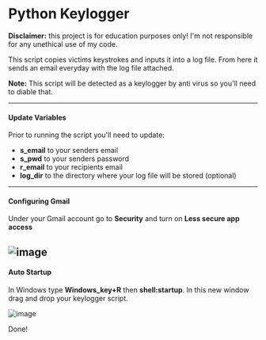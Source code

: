 # Python Keylogger
**Disclaimer:** this project is for education purposes only! I'm not responsible for any unethical use of my code.

This script copies victims keystrokes and inputs it into a log file. From here it sends an email everyday with the log file attached.

**Note:** This script will be detected as a keylogger by anti virus so you'll need to diable that.

---
#### Update Variables
Prior to running the script you'll need to update:
- **s_email** to your senders email
- **s_pwd** to your senders password
- **r_email** to your recipients email
- **log_dir** to the directory where your log file will be stored (optional) 

---
#### Configuring Gmail
Under your Gmail account go to **Security** and turn on **Less secure app access**

![image](https://user-images.githubusercontent.com/70701922/140437395-f1e503f7-28b0-415a-961a-396d29f02d7b.png)
---
#### Auto Startup
In Windows type **Windows_key+R** then **shell:startup**. In this new window drag and drop your keylogger script.

![image](https://user-images.githubusercontent.com/70701922/140437834-e3f34e13-115f-4c41-8c37-3553afe25417.png)


Done! 
